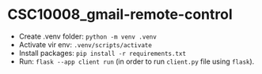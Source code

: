 # CSC10008_gmail-remote-control
- Create .venv folder: `python -m venv .venv`
- Activate vir env: `.venv/scripts/activate`
- Install packages: `pip install -r requirements.txt`
- Run: `flask --app client run` (in order to run `client.py` file using `flask`).